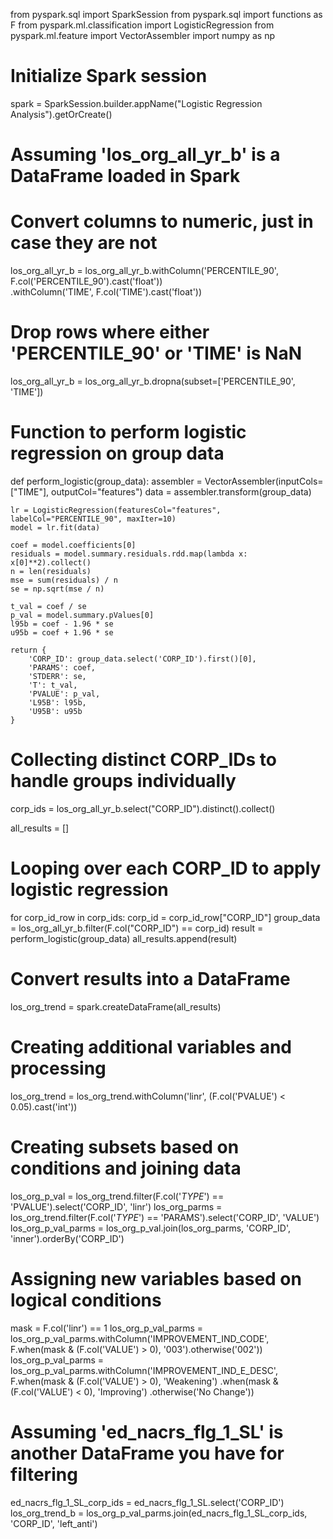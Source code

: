 from pyspark.sql import SparkSession
from pyspark.sql import functions as F
from pyspark.ml.classification import LogisticRegression
from pyspark.ml.feature import VectorAssembler
import numpy as np

# Initialize Spark session
spark = SparkSession.builder.appName("Logistic Regression Analysis").getOrCreate()

# Assuming 'los_org_all_yr_b' is a DataFrame loaded in Spark
# Convert columns to numeric, just in case they are not
los_org_all_yr_b = los_org_all_yr_b.withColumn('PERCENTILE_90', F.col('PERCENTILE_90').cast('float')) \
                                   .withColumn('TIME', F.col('TIME').cast('float'))

# Drop rows where either 'PERCENTILE_90' or 'TIME' is NaN
los_org_all_yr_b = los_org_all_yr_b.dropna(subset=['PERCENTILE_90', 'TIME'])

# Function to perform logistic regression on group data
def perform_logistic(group_data):
    assembler = VectorAssembler(inputCols=["TIME"], outputCol="features")
    data = assembler.transform(group_data)
    
    lr = LogisticRegression(featuresCol="features", labelCol="PERCENTILE_90", maxIter=10)
    model = lr.fit(data)

    coef = model.coefficients[0]
    residuals = model.summary.residuals.rdd.map(lambda x: x[0]**2).collect()
    n = len(residuals)
    mse = sum(residuals) / n
    se = np.sqrt(mse / n)

    t_val = coef / se
    p_val = model.summary.pValues[0]
    l95b = coef - 1.96 * se
    u95b = coef + 1.96 * se

    return {
        'CORP_ID': group_data.select('CORP_ID').first()[0],
        'PARAMS': coef,
        'STDERR': se,
        'T': t_val,
        'PVALUE': p_val,
        'L95B': l95b,
        'U95B': u95b
    }

# Collecting distinct CORP_IDs to handle groups individually
corp_ids = los_org_all_yr_b.select("CORP_ID").distinct().collect()

all_results = []

# Looping over each CORP_ID to apply logistic regression
for corp_id_row in corp_ids:
    corp_id = corp_id_row["CORP_ID"]
    group_data = los_org_all_yr_b.filter(F.col("CORP_ID") == corp_id)
    result = perform_logistic(group_data)
    all_results.append(result)

# Convert results into a DataFrame
los_org_trend = spark.createDataFrame(all_results)

# Creating additional variables and processing
los_org_trend = los_org_trend.withColumn('linr', (F.col('PVALUE') < 0.05).cast('int'))

# Creating subsets based on conditions and joining data
los_org_p_val = los_org_trend.filter(F.col('_TYPE_') == 'PVALUE').select('CORP_ID', 'linr')
los_org_parms = los_org_trend.filter(F.col('_TYPE_') == 'PARAMS').select('CORP_ID', 'VALUE')
los_org_p_val_parms = los_org_p_val.join(los_org_parms, 'CORP_ID', 'inner').orderBy('CORP_ID')

# Assigning new variables based on logical conditions
mask = F.col('linr') == 1
los_org_p_val_parms = los_org_p_val_parms.withColumn('IMPROVEMENT_IND_CODE', 
                                                     F.when(mask & (F.col('VALUE') > 0), '003').otherwise('002'))
los_org_p_val_parms = los_org_p_val_parms.withColumn('IMPROVEMENT_IND_E_DESC', 
                                                     F.when(mask & (F.col('VALUE') > 0), 'Weakening')
                                                     .when(mask & (F.col('VALUE') < 0), 'Improving')
                                                     .otherwise('No Change'))

# Assuming 'ed_nacrs_flg_1_SL' is another DataFrame you have for filtering
ed_nacrs_flg_1_SL_corp_ids = ed_nacrs_flg_1_SL.select('CORP_ID')
los_org_trend_b = los_org_p_val_parms.join(ed_nacrs_flg_1_SL_corp_ids, 'CORP_ID', 'left_anti')
